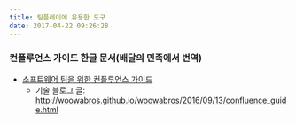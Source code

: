 ```yaml
---
title: 팀플레이에 유용한 도구
date: 2017-04-22 09:26:28
---
```


### 컨플루언스 가이드 한글 문서(배달의 민족에서 번역)
* [소프트웨어 팀을 위한 컨플루언스 가이드](http://woowabros.github.io/files/2016-09-13/Software_Teams_Guide_to_Confluence_KOR.pdf)
  * 기술 블로그 글: http://woowabros.github.io/woowabros/2016/09/13/confluence_guide.html
